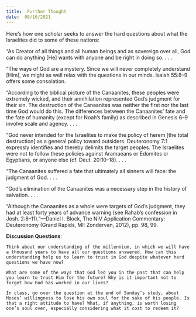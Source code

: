 ```yaml
---
title:  Further Thought
date:  08/10/2021
---
```


Here’s how one scholar seeks to answer the hard questions about what the Israelites did to some of these nations:

“As Creator of all things and all human beings and as sovereign over all, God can do anything [He] wants with anyone and be right in doing so. . . .

“The ways of God are a mystery. Since we will never completely understand [Him], we might as well relax with the questions in our minds. Isaiah 55:8–9 offers some consolation.

“According to the biblical picture of the Canaanites, these peoples were extremely wicked, and their annihilation represented God’s judgment for their sin. The destruction of the Canaanites was neither the first nor the last time God would do this. The differences between the Canaanites’ fate and the fate of humanity (except for Noah’s family) as described in Genesis 6–9 involve scale and agency. . . .

“God never intended for the Israelites to make the policy of herem [the total destruction] as a general policy toward outsiders. Deuteronomy 7:1 expressly identifies and thereby delimits the target peoples. The Israelites were not to follow these policies against Aramaeans or Edomites or Egyptians, or anyone else (cf. Deut. 20:10–18). . . .

“The Canaanites suffered a fate that ultimately all sinners will face: the judgment of God. . . .

“God’s elimination of the Canaanites was a necessary step in the history of salvation. . . .

“Although the Canaanites as a whole were targets of God’s judgment, they had at least forty years of advance warning (see Rahab’s confession in Josh. 2:8–11).”—Daniel I. Block, The NIV Application Commentary: Deuteronomy (Grand Rapids, MI: Zondervan, 2012), pp. 98, 99.

**Discussion Questions**:

`Think about our understanding of the millennium, in which we will have a thousand years to have all our questions answered. How can this understanding help us to learn to trust in God despite whatever hard questions we have now?`

`What are some of the ways that God led you in the past that can help you learn to trust Him for the future? Why is it important not to forget how God has worked in our lives?`

`In class, go over the question at the end of Sunday’s study, about Moses’ willingness to lose his own soul for the sake of his people. Is that a right attitude to have? What, if anything, is worth losing one’s soul over, especially considering what it cost to redeem it?`